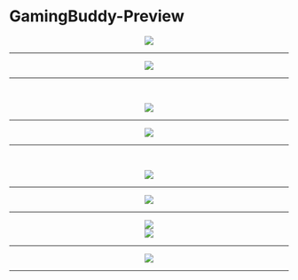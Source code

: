 # GamingBuddy-Preview

<div align="center">

<img src="https://user-images.githubusercontent.com/73642253/122593780-d3017480-d06e-11eb-9372-ed622fa313b3.png" />
 
  
<hr />


<img src="https://user-images.githubusercontent.com/73642253/122593787-d432a180-d06e-11eb-844e-3ab5eb518b65.png" />
  

<hr />


</div>


&nbsp;

<div align="center">

<img src="https://user-images.githubusercontent.com/73642253/122593754-c9780c80-d06e-11eb-943f-dffb857c3928.png" />
  

<hr />


<img src="https://user-images.githubusercontent.com/73642253/122593760-cc72fd00-d06e-11eb-9f72-8aa1a4402bfb.png" />
  
  
<hr />


</div>

&nbsp;

<div align="center">

<img src="https://user-images.githubusercontent.com/73642253/122593767-cda42a00-d06e-11eb-9127-30809a7b4fef.png" />
  
<hr />


<img src="https://user-images.githubusercontent.com/73642253/122593770-cf6ded80-d06e-11eb-9f83-00c47ad3367c.png" />
 
<hr />

</div>

<div align="center">

<img src="https://user-images.githubusercontent.com/73642253/122593774-d137b100-d06e-11eb-8ad9-5f08f275aec0.png" />
  

</div>

<div align="center">

<img src="https://user-images.githubusercontent.com/73642253/124777758-1aca3c00-df49-11eb-8a59-78269c6b9b1d.png" />
 
  
<hr />


<img src="https://user-images.githubusercontent.com/73642253/124777773-1c93ff80-df49-11eb-9e54-5f58f0027f23.png" />
  

<hr />


</div>
